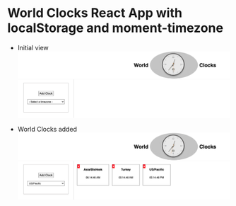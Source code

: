 # World Clocks React App with localStorage and moment-timezone

- Initial view
  ![view1](./src/assets/images/view1.png)

- World Clocks added
  ![clocks](./src/assets/images/clocks.png)
